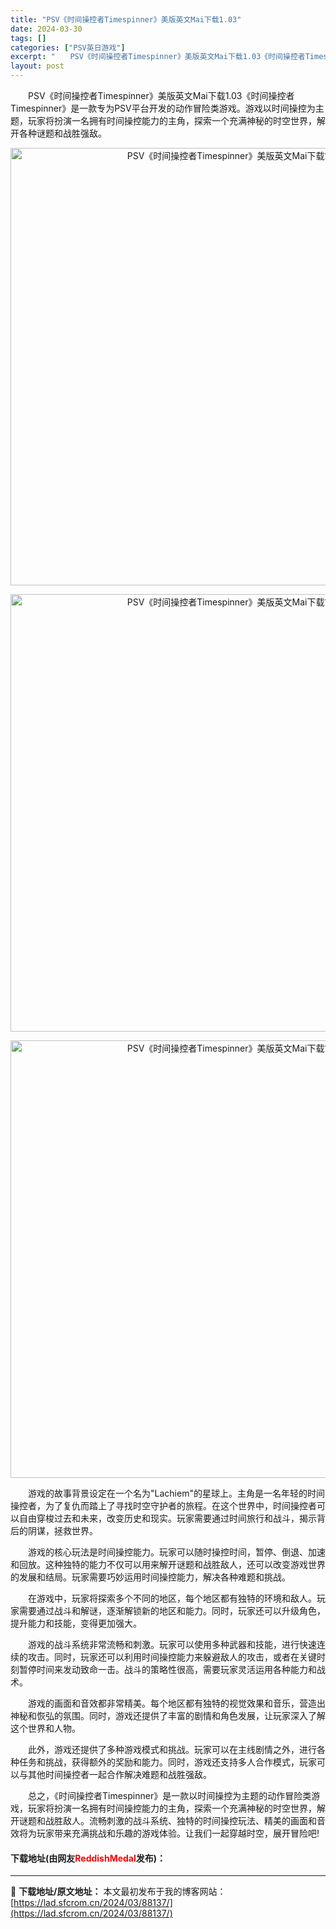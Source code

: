 ```yaml
---
title: "PSV《时间操控者Timespinner》美版英文Mai下载1.03"
date: 2024-03-30
tags: []
categories: ["PSV英日游戏"]
excerpt: "　　PSV《时间操控者Timespinner》美版英文Mai下载1.03《时间操控者Timespinner》是一款专为PSV平台开发的动作冒险类游戏。游戏以时间操控为主题，玩家将扮演一名拥有时间操控能力的主角，探索一个充满神秘的时空世界，解开各种谜题和战胜强敌。 　　游戏的故事背景设定在一个名为&amp;q&hellip;"
layout: post
---
```


 <p>　　PSV《时间操控者Timespinner》美版英文Mai下载1.03《时间操控者Timespinner》是一款专为PSV平台开发的动作冒险类游戏。游戏以时间操控为主题，玩家将扮演一名拥有时间操控能力的主角，探索一个充满神秘的时空世界，解开各种谜题和战胜强敌。</p> <p align="center"><img align="" border="0" src="https://lad.sfcrom.cn/wp-content/uploads/2024/03/20240330_66077f888a525.webp" width="700" alt="PSV《时间操控者Timespinner》美版英文Mai下载1.03" /></p> <p align="center"><img align="" border="0" src="https://lad.sfcrom.cn/wp-content/uploads/2024/03/20240330_66077f8907322.webp" width="700" alt="PSV《时间操控者Timespinner》美版英文Mai下载1.03" /></p> <p align="center"><img align="" border="0" src="https://lad.sfcrom.cn/wp-content/uploads/2024/03/20240330_66077f8968496.webp" width="700" alt="PSV《时间操控者Timespinner》美版英文Mai下载1.03" /></p> <p>　　游戏的故事背景设定在一个名为&quot;Lachiem&quot;的星球上。主角是一名年轻的时间操控者，为了复仇而踏上了寻找时空守护者的旅程。在这个世界中，时间操控者可以自由穿梭过去和未来，改变历史和现实。玩家需要通过时间旅行和战斗，揭示背后的阴谋，拯救世界。</p> <p>　　游戏的核心玩法是时间操控能力。玩家可以随时操控时间，暂停、倒退、加速和回放。这种独特的能力不仅可以用来解开谜题和战胜敌人，还可以改变游戏世界的发展和结局。玩家需要巧妙运用时间操控能力，解决各种难题和挑战。</p> <p>　　在游戏中，玩家将探索多个不同的地区，每个地区都有独特的环境和敌人。玩家需要通过战斗和解谜，逐渐解锁新的地区和能力。同时，玩家还可以升级角色，提升能力和技能，变得更加强大。</p> <p>　　游戏的战斗系统非常流畅和刺激。玩家可以使用多种武器和技能，进行快速连续的攻击。同时，玩家还可以利用时间操控能力来躲避敌人的攻击，或者在关键时刻暂停时间来发动致命一击。战斗的策略性很高，需要玩家灵活运用各种能力和战术。</p> <p>　　游戏的画面和音效都非常精美。每个地区都有独特的视觉效果和音乐，营造出神秘和恢弘的氛围。同时，游戏还提供了丰富的剧情和角色发展，让玩家深入了解这个世界和人物。</p> <p>　　此外，游戏还提供了多种游戏模式和挑战。玩家可以在主线剧情之外，进行各种任务和挑战，获得额外的奖励和能力。同时，游戏还支持多人合作模式，玩家可以与其他时间操控者一起合作解决难题和战胜强敌。</p> <p>　　总之，《时间操控者Timespinner》是一款以时间操控为主题的动作冒险类游戏，玩家将扮演一名拥有时间操控能力的主角，探索一个充满神秘的时空世界，解开谜题和战胜敌人。流畅刺激的战斗系统、独特的时间操控玩法、精美的画面和音效将为玩家带来充满挑战和乐趣的游戏体验。让我们一起穿越时空，展开冒险吧!</p> <p><h4>下载地址(由网友<font color="red">ReddishMedal</font>发布)：</h4></p> 

---
📖 **下载地址/原文地址：** 本文最初发布于我的博客网站：[https://lad.sfcrom.cn/2024/03/88137/](https://lad.sfcrom.cn/2024/03/88137/)
